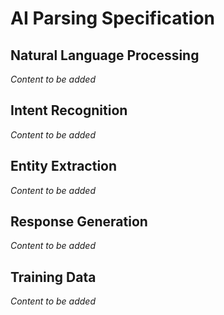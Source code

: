 # AI Parsing Specification

## Natural Language Processing
*Content to be added*

## Intent Recognition
*Content to be added*

## Entity Extraction
*Content to be added*

## Response Generation
*Content to be added*

## Training Data
*Content to be added*